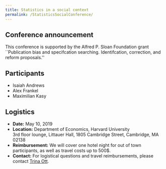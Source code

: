 ```yaml
---
title: Statistics in a social context
permalink: /StatisticsSocialConference/
---
```



## Conference announcement



This conference is supported by the Alfred P. Sloan Foundation grant ``Publication bias and specifcation searching. Identifcation, correction, and reform proposals.''

## Participants
* Isaiah Andrews
* Alex Frankel
* Maximilian Kasy


## Logistics
* **Date:** May 10, 2019
* **Location:** Department of Economics, Harvard University  
  3rd floor lounge, Littauer Hall, 1805 Cambridge Street, Cambridge, MA 02138
* **Reimbursement:** We will cover one hotel night for out of town participants, as well as travel costs up to 500$.
* **Contact:** For logistical questions and travel reimbursements, please contact [Trina Ott](mailto:ott@fas.harvard.edu).







